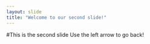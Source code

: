 ```yaml
---
layout: slide
title: "Welcome to our second slide!"
---
```

#This is the second slide
Use the left arrow to go back!
